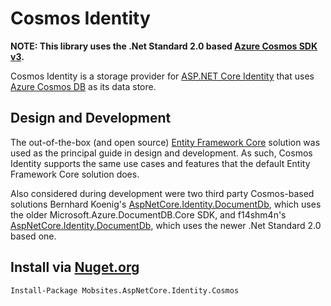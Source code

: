 # Cosmos Identity

**NOTE: This library uses the .Net Standard 2.0 based [Azure Cosmos SDK v3](https://github.com/Azure/azure-cosmos-dotnet-v3).**

Cosmos Identity is a storage provider for [ASP.NET Core Identity](https://github.com/aspnet/AspNetCore/tree/master/src/Identity) that uses [Azure Cosmos DB](https://azure.microsoft.com/en-us/services/cosmos-db/) as its data store. 

## Design and Development

The out-of-the-box (and open source) [Entity Framework Core](https://github.com/aspnet/AspNetCore/tree/master/src/Identity/EntityFrameworkCore/src) solution was used as the principal guide in design and development. As such, Cosmos Identity supports the same use cases and features that the default Entity Framework Core solution does. 

Also considered during development were two third party Cosmos-based solutions Bernhard Koenig's [AspNetCore.Identity.DocumentDb](https://github.com/codekoenig/AspNetCore.Identity.DocumentDb), which uses the older Microsoft.Azure.DocumentDB.Core SDK, and f14shm4n's [AspNetCore.Identity.DocumentDb](https://github.com/f14shm4n/AspNetCore.Identity.DocumentDb), which uses the newer .Net Standard 2.0 based one.

## Install via [Nuget.org](https://www.nuget.org/packages/Mobsites.AspNetCore.Identity.Cosmos)

```shell
Install-Package Mobsites.AspNetCore.Identity.Cosmos
```
